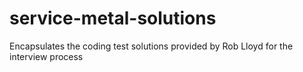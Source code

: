 # service-metal-solutions
Encapsulates the coding test solutions provided by Rob Lloyd for the interview process

